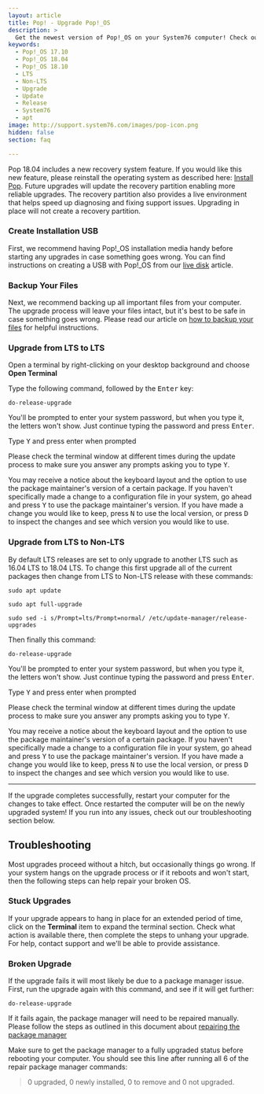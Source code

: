 ```yaml
---
layout: article
title: Pop! - Upgrade Pop!_OS
description: >
  Get the newest version of Pop!_OS on your System76 computer! Check out our upgrade directions.
keywords:
  - Pop!_OS 17.10
  - Pop!_OS 18.04
  - Pop!_OS 18.10
  - LTS
  - Non-LTS
  - Upgrade
  - Update
  - Release
  - System76
  - apt
image: http://support.system76.com/images/pop-icon.png
hidden: false
section: faq

---
```


Pop 18.04 includes a new recovery system feature. If you would like this new feature, please reinstall the operating system as described here: [Install Pop](/articles/install-pop/). Future upgrades will update the recovery partition enabling more reliable upgrades. The recovery partition also provides a live environment that helps speed up diagnosing and fixing support issues. Upgrading in place will not create a recovery partition.

### Create Installation USB

First, we recommend having Pop!_OS installation media handy before starting any upgrades in case something goes wrong. You can find instructions on creating a USB with Pop!_OS from our [live disk](/articles/live-disk/) article.

### Backup Your Files

Next, we recommend backing up all important files from your computer. The upgrade process will leave your files intact, but it's best to be safe in case something goes wrong. Please read our article on [how to backup your files](/articles/backup-files/) for helpful instructions.

### Upgrade from LTS to LTS

Open a terminal by right-clicking on your desktop background and choose **Open Terminal**

Type the following command, followed by the <kbd>Enter</kbd> key:

```
do-release-upgrade
```

You'll be prompted to enter your system password, but when you type it, the letters won't show. Just continue typing the password and press <kbd>Enter</kbd>.  

Type <kbd>Y</kbd> and press enter when prompted

Please check the terminal window at different times during the update process to make sure you answer any prompts asking you to type <kbd>Y</kbd>.

You may receive a notice about the keyboard layout and the option to use the package maintainer's version of a certain package. If you haven't specifically made a change to a configuration file in your system, go ahead and press <kbd>Y</kbd> to use the package maintainer's version. If you have made a change you would like to keep, press <kbd>N</kbd> to use the local version, or press <kbd>D</kbd> to inspect the changes and see which version you would like to use.

### Upgrade from LTS to Non-LTS

By default LTS releases are set to only upgrade to another LTS such as 16.04 LTS to 18.04 LTS. To change this first upgrade all of the current packages then change from LTS to Non-LTS release with these commands:

```
sudo apt update
```

```
sudo apt full-upgrade
```

```
sudo sed -i s/Prompt=lts/Prompt=normal/ /etc/update-manager/release-upgrades
```

Then finally this command:

```
do-release-upgrade
```

You'll be prompted to enter your system password, but when you type it, the letters won't show. Just continue typing the password and press <kbd>Enter</kbd>.  

Type <kbd>Y</kbd> and press enter when prompted

Please check the terminal window at different times during the update process to make sure you answer any prompts asking you to type <kbd>Y</kbd>.

You may receive a notice about the keyboard layout and the option to use the package maintainer's version of a certain package. If you haven't specifically made a change to a configuration file in your system, go ahead and press <kbd>Y</kbd> to use the package maintainer's version. If you have made a change you would like to keep, press <kbd>N</kbd> to use the local version, or press <kbd>D</kbd> to inspect the changes and see which version you would like to use.

---

If the upgrade completes successfully, restart your computer for the changes to take effect.  Once restarted the computer will be on the newly upgraded system! If you run into any issues, check out our troubleshooting section below.

## Troubleshooting

Most upgrades proceed without a hitch, but occasionally things go wrong. If your system hangs on the upgrade process or if it reboots and won't start, then the following steps can help repair your broken OS.

### Stuck Upgrades

If your upgrade appears to hang in place for an extended period of time, click on the **Terminal** item to expand the terminal section. Check what action is available there, then complete the steps to unhang your upgrade. For help, contact support and we'll be able to provide assistance.

### Broken Upgrade

If the upgrade fails it will most likely be due to a package manager issue.  First, run the upgrade again with this command, and see if it will get further:

```
do-release-upgrade
```

If it fails again, the package manager will need to be repaired manually.  Please follow the steps as outlined in this document about [repairing the package manager](/articles/package-manager/)

Make sure to get the package manager to a fully upgraded status before rebooting your computer.  You should see this line after running all 6 of the repair package manager commands:

> 0 upgraded, 0 newly installed, 0 to remove and 0 not upgraded.
